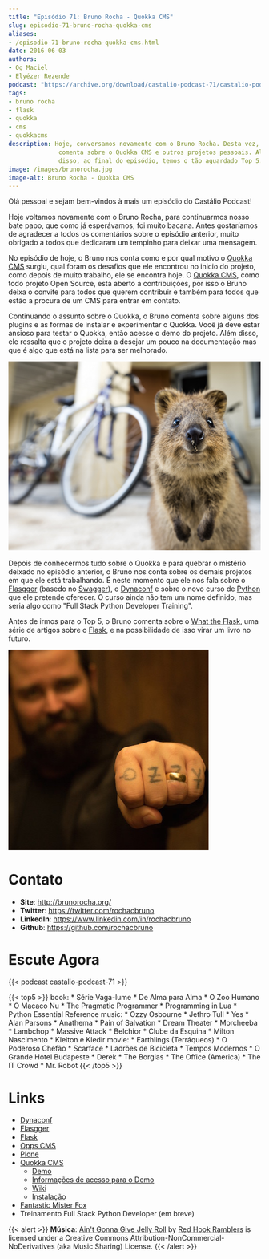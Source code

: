 ```yaml
---
title: "Episódio 71: Bruno Rocha - Quokka CMS"
slug: episodio-71-bruno-rocha-quokka-cms
aliases:
- /episodio-71-bruno-rocha-quokka-cms.html
date: 2016-06-03
authors:
- Og Maciel
- Elyézer Rezende
podcast: "https://archive.org/download/castalio-podcast-71/castalio-podcast-71.mp3"
tags:
- bruno rocha
- flask
- quokka
- cms
- quokkacms
description: Hoje, conversamos novamente com o Bruno Rocha. Desta vez, ele
              comenta sobre o Quokka CMS e outros projetos pessoais. Além
              disso, ao final do episódio, temos o tão aguardado Top 5.
image: /images/brunorocha.jpg
image-alt: Bruno Rocha - Quokka CMS
---
```


Olá pessoal e sejam bem-vindos à mais um episódio do Castálio Podcast!

Hoje voltamos novamente com o Bruno Rocha, para continuarmos nosso bate papo,
que como já esperávamos, foi muito bacana. Antes gostaríamos de agradecer a
todos os comentários sobre o episódio anterior, muito obrigado a todos que
dedicaram um tempinho para deixar uma mensagem.

No episódio de hoje, o Bruno nos conta como e por qual motivo o [Quokka
CMS](http://quokkaproject.org/) surgiu, qual foram os desafios que ele
encontrou no inicio do projeto, como depois de muito trabalho, ele se encontra
hoje. O [Quokka CMS](http://quokkaproject.org/), como todo projeto Open Source,
está aberto a contribuições, por isso o Bruno deixa o convite para todos que
querem contribuir e também para todos que estão a procura de um CMS para entrar
em contato.

<div class="clearfix"></div>

Continuando o assunto sobre o Quokka, o Bruno comenta sobre alguns dos plugins
e as formas de instalar e experimentar o Quokka. Você já deve estar ansioso
para testar o Quokka, então acesse o demo do projeto. Além disso, ele ressalta
que o projeto deixa a desejar um pouco na documentação mas que é algo que está
na lista para ser melhorado.

![](/images/quokka.jpg)

Depois de conhecermos tudo sobre o Quokka e para quebrar o mistério deixado no
episódio anterior, o Bruno nos conta sobre os demais projetos em que ele está
trabalhando. É neste momento que ele nos fala sobre o
[Flasgger](https://github.com/rochacbruno/flasgger) (basedo no
[Swagger](http://swagger.io/)), o
[Dynaconf](https://github.com/rochacbruno/dynaconf) e sobre o novo curso de
[Python](https://www.python.org/) que ele pretende oferecer. O curso ainda não
tem um nome definido, mas seria algo como \"Full Stack Python Developer
Training\".

Antes de irmos para o Top 5, o Bruno comenta sobre o [What the
Flask](http://pythonclub.com.br/tag/what-the-flask.html), uma série de artigos
sobre o [Flask](http://flask.pocoo.org/), e na possibilidade de isso virar um
livro no futuro.

![](/images/bruno_rocha_ozzy_tattoo.jpg)

# Contato

- **Site**: <http://brunorocha.org/>
- **Twitter**: <https://twitter.com/rochacbruno>
- **LinkedIn**: <https://www.linkedin.com/in/rochacbruno>
- **Github**: <https://github.com/rochacbruno>

# Escute Agora

{{< podcast castalio-podcast-71 >}}

{{< top5 >}}
book:
    * Série Vaga-lume
    * De Alma para Alma
    * O Zoo Humano
    * O Macaco Nu
    * The Pragmatic Programmer
    * Programming in Lua
    * Python Essential Reference
music:
    * Ozzy Osbourne
    * Jethro Tull
    * Yes
    * Alan Parsons
    * Anathema
    * Pain of Salvation
    * Dream Theater
    * Morcheeba
    * Lambchop
    * Massive Attack
    * Belchior
    * Clube da Esquina
    * Milton Nascimento
    * Kleiton e Kledir
movie:
    * Earthlings (Terráqueos)
    * O Poderoso Chefão
    * Scarface
    * Ladrões de Bicicleta
    * Tempos Modernos
    * O Grande Hotel Budapeste
    * Derek
    * The Borgias
    * The Office (America)
    * The IT Crowd
    * Mr. Robot
{{< /top5 >}}

# Links

- [Dynaconf](https://github.com/rochacbruno/dynaconf)
- [Flasgger](https://github.com/rochacbruno/flasgger)
- [Flask](http://flask.pocoo.org/)
- [Opps CMS](https://github.com/opps/opps)
- [Plone](https://plone.org/)
- [Quokka CMS](http://quokkaproject.org/)
    - [Demo](http://demo.quokkaproject.org/)
    - [Informações de acesso para o Demo](https://github.com/rochacbruno/quokka/wiki#demo)
    - [Wiki](https://github.com/rochacbruno/quokka/wiki)
    - [Instalação](https://github.com/rochacbruno/quokka/wiki/installation)
- [Fantastic Mister Fox](http://www.imdb.com/title/tt0432283/)
- Treinamento Full Stack Python Developer (em breve)

{{< alert >}}
**Música**: [Ain\'t Gonna Give Jelly
Roll](http://freemusicarchive.org/music/Red_Hook_Ramblers/Live__WFMU_on_Antique_Phonograph_Music_Program_with_MAC_Feb_8_2011/Red_Hook_Ramblers_-_12_-_Aint_Gonna_Give_Jelly_Roll)
by [Red Hook Ramblers](http://www.redhookramblers.com/) is licensed under a
Creative Commons Attribution-NonCommercial-NoDerivatives (aka Music Sharing)
License.
{{< /alert >}}
